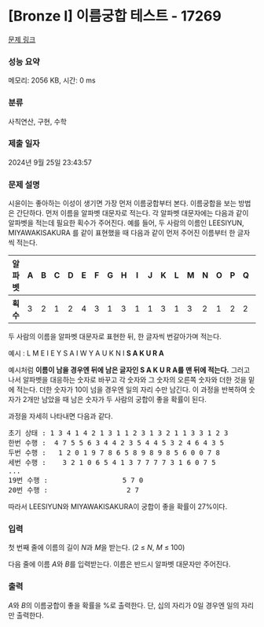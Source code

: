 # [Bronze I] 이름궁합 테스트 - 17269 

[문제 링크](https://www.acmicpc.net/problem/17269) 

### 성능 요약

메모리: 2056 KB, 시간: 0 ms

### 분류

사칙연산, 구현, 수학

### 제출 일자

2024년 9월 25일 23:43:57

### 문제 설명

<p>시윤이는 좋아하는 이성이 생기면 가장 먼저 이름궁합부터 본다. 이름궁합을 보는 방법은 간단하다. 먼저 이름을 알파벳 대문자로 적는다. 각 알파벳 대문자에는 다음과 같이 알파벳을 적는데 필요한 획수가 주어진다. 예를 들어, 두 사람의 이름인 LEESIYUN, MIYAWAKISAKURA 를 같이 표현했을 때 다음과 같이 먼저 주어진 이름부터 한 글자씩 적는다.</p>

<table class="table table-bordered">
	<thead>
		<tr>
			<th>알파벳</th>
			<th>A</th>
			<th>B</th>
			<th>C</th>
			<th>D</th>
			<th>E</th>
			<th>F</th>
			<th>G</th>
			<th>H</th>
			<th>I</th>
			<th>J</th>
			<th>K</th>
			<th>L</th>
			<th>M</th>
			<th>N</th>
			<th>O</th>
			<th>P</th>
			<th>Q</th>
			<th>R</th>
			<th>S</th>
			<th>T</th>
			<th>U</th>
			<th>V</th>
			<th>W</th>
			<th>X</th>
			<th>Y</th>
			<th>Z</th>
		</tr>
	</thead>
	<tbody>
		<tr>
			<th>획수</th>
			<td>3</td>
			<td>2</td>
			<td>1</td>
			<td>2</td>
			<td>4</td>
			<td>3</td>
			<td>1</td>
			<td>3</td>
			<td>1</td>
			<td>1</td>
			<td>3</td>
			<td>1</td>
			<td>3</td>
			<td>2</td>
			<td>1</td>
			<td>2</td>
			<td>2</td>
			<td>2</td>
			<td>1</td>
			<td>2</td>
			<td>1</td>
			<td>1</td>
			<td>1</td>
			<td>2</td>
			<td>2</td>
			<td>1</td>
		</tr>
	</tbody>
</table>

<p>두 사람의 이름을 알파벳 대문자로 표현한 뒤, 한 글자씩 번갈아가며 적는다.</p>

<p>예시 :  L M E I E Y S A I W Y A U K N I <strong>S A K U R A</strong></p>

<p>예시처럼 <strong>이름이 남을 경우엔 뒤에 남은 글자인 S A K U R A를 맨 뒤에 적는다.</strong> 그러고 나서 알파벳을 대응하는 숫자로 바꾸고 각 숫자와 그 숫자의 오른쪽 숫자와 더한 것을 밑에 적는다. 더한 숫자가 10이 넘을 경우엔 일의 자리 수만 남긴다. 이 과정을 반복하여 숫자가 2개만 남았을 때 남은 숫자가 두 사람의 궁합이 좋을 확률이 된다.</p>

<p>과정을 자세히 나타내면 다음과 같다.</p>

<pre>초기 상태 : 1 3 4 1 4 2 1 3 1 1 2 3 1 3 2 1 1 3 3 1 2 3
한번 수행 :  4 7 5 5 6 3 4 4 2 3 5 4 4 5 3 2 4 6 4 3 5
두번 수행 :   1 2 0 1 9 7 8 6 5 8 9 8 9 8 5 6 0 0 7 8
세번 수행 :    3 2 1 0 6 5 4 1 3 7 7 7 7 3 1 6 0 7 5
...
19번 수행 :                  5 7 0
20번 수행 :                   2 7
</pre>

<p>따라서 LEESIYUN와 MIYAWAKISAKURA이 궁합이 좋을 확률이 27%이다.</p>

### 입력 

 <p>첫 번째 줄에 이름의 길이 <em>N</em>과 <em>M</em>을 받는다. (2 ≤ <em>N</em>, <em>M</em> ≤ 100)</p>

<p>다음 줄에 이름 <em>A</em>와 <em>B</em>를 입력받는다. 이름은 반드시 알파벳 대문자만 주어진다.</p>

### 출력 

 <p><em>A</em>와 <em>B</em>의 이름궁합이 좋을 확률을 %로 출력한다. 단, 십의 자리가 0일 경우엔 일의 자리만 출력한다.</p>

